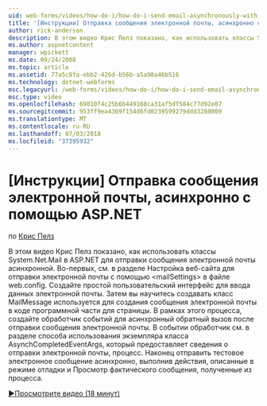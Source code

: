 ```yaml
---
uid: web-forms/videos/how-do-i/how-do-i-send-email-asynchronously-with-aspnet
title: '[Инструкции] Отправка сообщения электронной почты, асинхронно с помощью ASP.NET | Документация Майкрософт'
author: rick-anderson
description: В этом видео Крис Пелз показано, как использовать классы System.Net.Mail в ASP.NET для отправки сообщения электронной почты асинхронной. Во-первых см. в разделе Настройка веб-сайт...
ms.author: aspnetcontent
manager: wpickett
ms.date: 09/24/2008
ms.topic: article
ms.assetid: 77a5c8fa-ebb2-426d-b56b-a5a98a46b516
ms.technology: dotnet-webforms
msc.legacyurl: /web-forms/videos/how-do-i/how-do-i-send-email-asynchronously-with-aspnet
msc.type: video
ms.openlocfilehash: 69810f4c25b6b449168ca31af5df584c77d92e07
ms.sourcegitcommit: 953ff9ea4369f154d6fd0239599279ddd3280009
ms.translationtype: MT
ms.contentlocale: ru-RU
ms.lasthandoff: 07/03/2018
ms.locfileid: "37395932"
---
```

<a name="how-do-i-send-email-asynchronously-with-aspnet"></a>[Инструкции] Отправка сообщения электронной почты, асинхронно с помощью ASP.NET
====================
по [Крис Пелз](https://twitter.com/chrispels)

В этом видео Крис Пелз показано, как использовать классы System.Net.Mail в ASP.NET для отправки сообщения электронной почты асинхронной. Во-первых, см. в разделе Настройка веб-сайта для отправки электронной почты с помощью &lt;mailSettings&gt; в файле web.config. Создайте простой пользовательский интерфейс для ввода данных электронной почты. Затем вы научитесь создавать класс MailMessage используется для создания сообщения электронной почты в коде программной части для страницы. В рамках этого процесса, создайте обработчик событий для асинхронный обратный вызов после отправки сообщения электронной почты. В событии обработчик см. в разделе способа использования экземпляра класса AsynchCompletedEventArgs, который предоставляет сведения о отправки электронной почты, процесс. Наконец отправить тестовое электронное сообщение асинхронно, выполнив действия, описанные в режиме отладки и Просмотр фактического сообщения, полученные из процесса.

[&#9654;Просмотрите видео (18 минут)](https://channel9.msdn.com/Blogs/ASP-NET-Site-Videos/how-do-i-send-email-asynchronously-with-aspnet)
